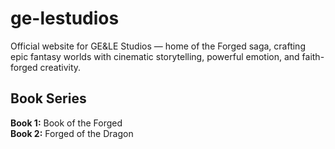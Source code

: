 # ge-lestudios
Official website for GE&LE Studios — home of the Forged saga, crafting epic fantasy worlds with cinematic storytelling, powerful emotion, and faith-forged creativity.

## Book Series
**Book 1:** Book of the Forged  
**Book 2:** Forged of the Dragon
